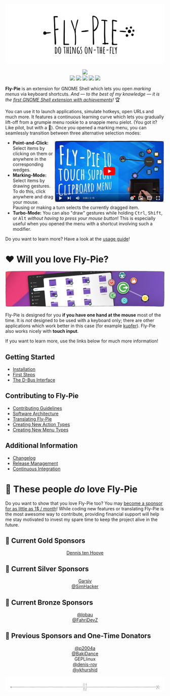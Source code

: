 <p align="center">
  <img src ="docs/pics/logo.gif" />
</p>

<p align="center">
  <a href="https://extensions.gnome.org/extension/3433/fly-pie"><img src="https://img.shields.io/badge/Download-extensions.gnome.org-e67f4d.svg?logo=gnome&logoColor=lightgrey&labelColor=303030" /></a>
  <br />
  <a href="https://github.com/Schneegans/Fly-Pie/actions"><img src="https://github.com/Schneegans/Fly-Pie/workflows/Checks/badge.svg?branch=develop" /></a>
  <a href="https://hosted.weblate.org/engage/fly-pie/"><img src="https://img.shields.io/weblate/progress/fly-pie?label=Translated&logo=weblate&logoColor=lightgray&labelColor=303030" /></a>
  <a href="LICENSE"><img src="https://img.shields.io/badge/License-MIT-purple.svg?labelColor=303030" /></a>
  <a href="scripts/cloc.sh"><img src="https://img.shields.io/endpoint?url=https://gist.githubusercontent.com/Schneegans/8f6459c2417de7534f64d98360dde865/raw/loc.json" /></a>
  <a href="scripts/cloc.sh"><img src="https://img.shields.io/endpoint?url=https://gist.githubusercontent.com/Schneegans/8f6459c2417de7534f64d98360dde865/raw/comments.json" /></a>
</p>

**Fly-Pie** is an extension for GNOME Shell which lets you open _marking menus_ via keyboard shortcuts. _And — to the best of my knowledge — it is the <a href="https://www.youtube.com/watch?v=Lj-uefp36Jk">first GNOME Shell extension with achievements</a>!_ :trophy:

You can use it to launch applications, simulate hotkeys, open URLs and much more.
It features a continuous learning curve which lets you gradually lift-off from a grumpie menu rookie to a snappie menu pielot.
(You got it? Like pilot, but with a :cake:).
Once you opened a marking menu, you can seamlessly transition between three alternative selection modes:

<a href="https://youtu.be/BGXtckqhEIk"><img align="right" width="350px" src ="docs/pics/player6.jpg" /></a>

* **Point-and-Click:** Select items by clicking on them or anywhere in the corresponding wedges.
* **Marking-Mode:** Select items by drawing gestures. To do this, click anywhere and drag your mouse. Pausing or making a turn selects the currently dragged item.
* **Turbo-Mode:** You can also "draw" gestures while holding <kbd>Ctrl</kbd>, <kbd>Shift</kbd>, or <kbd>Alt</kbd> _without having to press your mouse button_! This is especially useful when you opened the menu with a shortcut involving such a modifier.

Do you want to learn more? Have a look at the [usage guide](docs/first-steps.md)!

# :heart: Will you love Fly-Pie?

<p align="center">
  <img src ="docs/pics/banner-05.jpg" />
</p>

Fly-Pie is designed for you **if you have one hand at the mouse** most of the time.
It is _not_ designed to be used with a keyboard only; there are other
applications which work better in this case (for example [kupfer](https://github.com/kupferlauncher/kupfer)).
Fly-Pie also works nicely with **touch input**.

If you want to learn more, use the links below for much more information!

## Getting Started

* [Installation](docs/installation.md)
* [First Steps](docs/first-steps.md)
* [The D-Bus Interface](docs/dbus-interface.md)

## Contributing to Fly-Pie

* [Contributing Guidelines](docs/contributing.md)
* [Software Architecture](docs/software-architecture.md)
* [Translating Fly-Pie](docs/translating.md)
* [Creating New Action Types](docs/creating-actions.md)
* [Creating New Menu Types](docs/creating-menus.md)

## Additional Information

* [Changelog](docs/changelog.md)
* [Release Management](docs/release-management.md)
* [Continuous Integration](docs/continuous-integration.md)

# :revolving_hearts: These people _do_ love Fly-Pie

Do you want to show that you love Fly-Pie too? You may <a href="https://github.com/sponsors/Schneegans">become a sponsor for as little as 1$ / month</a>!
While coding new features or translating Fly-Pie is the most awesome way to contribute, providing financial support will help me stay motivated to invest my spare time to keep the project alive in the future.

## :1st_place_medal: Current Gold Sponsors
<p align="center">
    <a href="https://github.com/dennis1248">Dennis ten Hoove</a><br>
</p>

## :2nd_place_medal: Current Silver Sponsors
<p align="center">
  <a href="https://www.llorachdevs.com/Home">Garsiv</a><br>
  <a href="https://github.com/SimHacker">@SimHacker</a><br>
</p>

## :3rd_place_medal: Current Bronze Sponsors
<p align="center">
  <a href="https://github.com/lobau">@lobau</a><br>
  <a href="https://github.com/FahriDevZ">@FahriDevZ</a>
</p>

## :medal_sports: Previous Sponsors and One-Time Donators
<p align="center">
  <a href="https://github.com/p2004a">@p2004a</a><br>
  <a href="https://github.com/BakiDance">@BakiDance</a><br>
  GEPLlinux<br>
  <a href="https://github.com/denis-roy">@denis-roy</a><br>
  <a href="https://github.com/ykhurshid">@ykhurshid</a>
</p>

<p align="center"><img src ="docs/pics/hr.svg" /></p>
